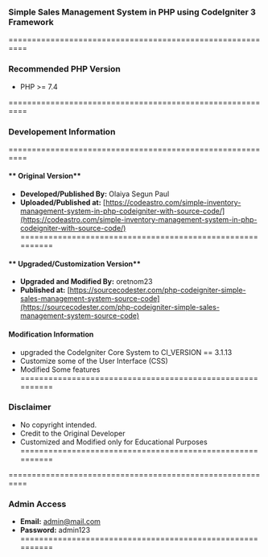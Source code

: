 ### Simple Sales Management System in PHP using CodeIgniter 3 Framework
==========================================================

### Recommended PHP Version
- PHP >= 7.4

==========================================================
### **Developement Information**
==========================================================
#### ** Original Version**
- **Developed/Published By:** Olaiya Segun Paul
- **Uploaded/Published at:** [https://codeastro.com/simple-inventory-management-system-in-php-codeigniter-with-source-code/](https://codeastro.com/simple-inventory-management-system-in-php-codeigniter-with-source-code/) 
==========================================================
#### ** Upgraded/Customization Version**
- **Upgraded and Modified By:** oretnom23
- **Published at:** [https://sourcecodester.com/php-codeigniter-simple-sales-management-system-source-code](https://sourcecodester.com/php-codeigniter-simple-sales-management-system-source-code) 

#### **Modification Information**
- upgraded the CodeIgniter Core System to CI_VERSION == 3.1.13
- Customize some of the User Interface (CSS)
- Modified Some features
==========================================================
### **Disclaimer**
- No copyright intended.
- Credit to the Original Developer
- Customized and Modified only for Educational Purposes
==========================================================

==========================================================
### **Admin Access**
- **Email:** admin@mail.com
- **Password:** admin123
==========================================================